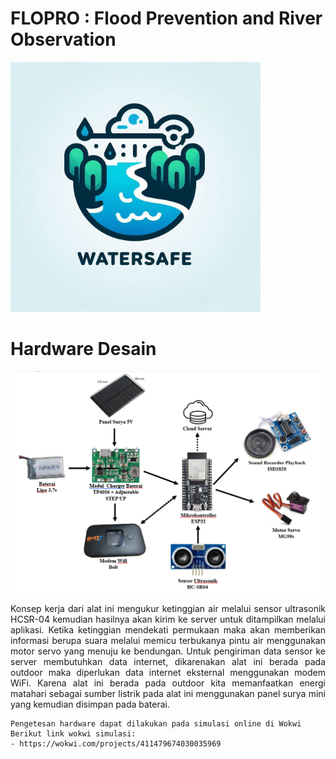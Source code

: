# FLOPRO : Flood Prevention and River Observation
<!DOCTYPE html>
<html lang="id">
<head>
    <meta charset="UTF-8">
    <meta name="viewport" content="width=device-width, initial-scale=1.0">
    <meta http-equiv="X-UA-Compatible" content="ie=edge">
    <img src= "https://github.com/RaihanKP10/FLOPRO-Flood-Prevention-and-River-Observation/blob/main/Assets/logo%20watersafe.jpg"  width = 400 align-items = center>

</head>
<body>
    <div align=justify>
    <h1>Hardware Desain</h1>
    <img src= "https://github.com/RaihanKP10/FLOPRO-Flood-Prevention-and-River-Observation/blob/main/Hardware/Blok%20Diagram%20v1.png"  width = 2000>
    <p>Konsep kerja dari alat ini mengukur ketinggian air melalui sensor ultrasonik HCSR-04 kemudian hasilnya akan kirim ke server untuk ditampilkan melalui aplikasi. Ketika ketinggian mendekati permukaan maka akan memberikan informasi berupa suara melalui  memicu terbukanya pintu air menggunakan motor servo yang menuju ke bendungan. Untuk pengiriman data sensor ke server membutuhkan data internet, dikarenakan alat ini berada pada outdoor maka diperlukan data internet eksternal menggunakan modem WiFi. Karena alat ini berada pada outdoor kita memanfaatkan energi matahari sebagai sumber listrik pada alat ini menggunakan panel surya mini yang kemudian disimpan pada baterai.</p>
    </div>

    Pengetesan hardware dapat dilakukan pada simulasi online di Wokwi
    Berikut link wokwi simulasi:
    - https://wokwi.com/projects/411479674030035969

</body>

